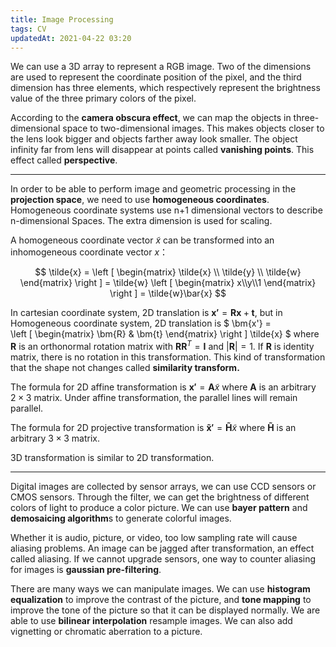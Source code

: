 ```yaml
---
title: Image Processing
tags: CV
updatedAt: 2021-04-22 03:20
---
```


We can use a 3D array to represent a RGB image. Two of the dimensions are used to represent the coordinate position of the pixel, and the third dimension has three elements, which respectively represent the brightness value of the three primary colors of the pixel.

According to the **camera obscura effect**, we can map the objects in three-dimensional space to two-dimensional images. This makes objects closer to the lens look bigger and objects farther away look smaller. The object infinity far from lens will disappear at points called **vanishing points**. This effect called **perspective**.

---

In order to be able to perform image and geometric processing in the **projection space**, we need to use **homogeneous coordinates**. Homogeneous coordinate systems use n+1 dimensional vectors to describe n-dimensional Spaces. The extra dimension is used for scaling.

A homogeneous coordinate vector $\tilde{x}$ can be transformed into an inhomogeneous coordinate vector $x$：

$$
\tilde{x} =
\left [
\begin{matrix}
\tilde{x} \\ \tilde{y} \\ \tilde{w}
\end{matrix}
\right ]
= \tilde{w}
\left [
\begin{matrix}
x\\y\\1
\end{matrix}
\right ]
= \tilde{w}\bar{x}
$$

In cartesian coordinate system, 2D translation is $\bm{x'} =  \bm R\bm{x} + \bm{t}$, but in Homogeneous coordinate system, 2D translation is $
\bm{x'} =  
\left [
\begin{matrix}
\bm{R} & \bm{t}
\end{matrix}
\right ]
\tilde{x}
$ where $\bm R$ is an orthonormal rotation matrix with $\bm R\bm R^T = \bm I$ and $|\bm R| = 1$. If $\bm R$ is identity matrix, there is no rotation in this transformation. This kind of transformation that the shape not changes called **similarity transform.**

The formula for 2D affine transformation is $\bm{x'} = \bm A \tilde{x}$ where $\bm A$ is an arbitrary $2 \times 3$ matrix. Under affine transformation, the parallel lines will remain parallel.

The formula for 2D projective transformation is $\bm{\tilde x'} = \bm {\tilde{H}} \tilde{x}$ where $\bm {\tilde{H}}$ is an arbitrary $3 \times 3$ matrix.

3D transformation is similar to 2D transformation.

---

Digital images are collected by sensor arrays, we can use CCD sensors or CMOS sensors. Through the filter, we can get the brightness of different colors of light to produce a color picture. We can use **bayer pattern** and **demosaicing algorithm**s to generate colorful images.

Whether it is audio, picture, or video, too low sampling rate will cause aliasing problems. An image can be jagged after transformation, an effect called aliasing. If we cannot upgrade sensors, one way to counter aliasing for images is **gaussian pre-filtering**.

There are many ways we can manipulate images. We can use **histogram equalization** to improve the contrast of the picture, and **tone mapping** to improve the tone of the picture so that it can be displayed normally. We are able to use **bilinear interpolation** resample images. We can also add vignetting or chromatic aberration to a picture.
